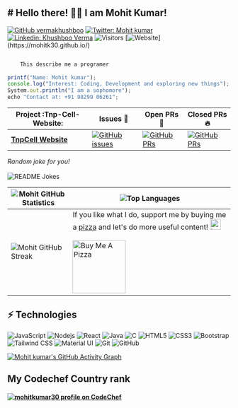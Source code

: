  
<!--  <div align="center"> -->
 <h2> # Hello there! 👋🏻 I am Mohit Kumar! <!-- <img src="https://github.com/ABSphreak/ABSphreak/blob/master/gifs/Hi.gif" width="30px"> --> </h2> 
<!-- </div> -->


<!-- <div align="center"> -->
 
 
<!-- - 👋  I’m _**Mohit kumar**_.
- 👀 I’m interested in web development and android development.
- 🌱 I’m currently learning c programming language.
- 💞️ I’m looking to collaborate on project.
- 📫 Contact at +919829906261,  -->

[![GitHub vermakhushboo](https://img.shields.io/github/followers/mohitk30?label=follow&style=social)](https://github.com/mohitk30)
 [![Twitter: Mohit kumar](https://img.shields.io/twitter/follow/MohitKu45127725?style=social)](https://twitter.com/MohitKu45127725)
[![Linkedin: Khushboo Verma](https://img.shields.io/badge/-Mohit%20kumar-blue?style=flat-square&logo=Linkedin&logoColor=white&link=https://www.linkedin.com/in/mohit-kumar-605669202/)](https://www.linkedin.com/in/mohit-kumar-605669202/)
![Visitors](https://visitor-badge.glitch.me/badge?page_id=mohitk30&left_color=gray&right_color=blue)
 [![Website](https://img.shields.io/website?down_color=lightgrey&down_message=offline&up_color=green&up_message=online&url=https%3A%2F%2Fmohitk30.github.io.)](https://mohitk30.github.io/)
<!-- ![Profile View](http://estruyf-github.azurewebsites.net/api/VisitorHit?user=mohitk30&repo=github-visitors-badge&countColorcountColor&countColor=%237B1E7A) -->

<!-- <a href="https://www.linkedin.com/in/mohit-kumar-605669202/" target="_blank">
<img src=https://img.shields.io/badge/linkedin-%2308090A.svg?&style=for-the-badge&logo=linkedin&logoColor=white alt=linkedin style="margin-bottom: 5px;" />
</a> -->
<!-- <a href="https://mohitk30.github.io/" target="_blank">
<img src=https://img.shields.io/badge/Portfolio-%2308090A.svg?&style=for-the-badge&logo=globe&logoColor=white alt=portfolio style="margin-bottom: 5px;" />
</a> -->


```js

    This describe me a programer
    
printf("Name: Mohit kumar");
console.log("Interest: Coding, Development and exploring new things");
System.out.println("I am a sophomore");
echo "Contact at: +91 98299 06261";

```
 |      Project :Tnp-Cell-Website:   |     Issues :bug:   | Open PRs :bell:  | Closed PRs :fire:  |
|-------------|-------------------|---|---|
| [**TnpCell Website**](https://github.com/mohitk30/Tnp-Cell-Website) | [![GitHub issues](https://img.shields.io/github/issues/mohitk30/Tnp-Cell-Website?color=green&logo=github&style=flat)](https://github.com/mohitk30/Tnp-Cell-Website/issues) | [![GitHub PRs](https://img.shields.io/github/issues-pr/mohitk30/Tnp-Cell-Website?style=flat&logo=github)](https://github.com/mohitk30/Tnp-Cell-Website/pulls)  | [![GitHub PRs](https://img.shields.io/github/issues-pr-closed/mohitk30/Tnp-Cell-Website?style=flat&color=critical&logo=github)](https://github.com/mohitk30/Tnp-Cell-Website/pulls?q=is%3Apr+is%3Aclosed)  |



 
<i>Random joke for you!</i>
<br>
<br>
<img align="center" src="https://readme-jokes.vercel.app/api?bgColor=%23073b4c&textColor=%2306d6a0&aColor=%2306d6a0&borderColor=%2306d6a0" alt="README Jokes"></br>
<!---
mohitk30/mohitk30 is a ✨ special ✨ repository because its `README.md` (this file) appears on your GitHub profile.
You can click the Preview link to take a look at your changes.


--->


<!-- 
 <div>
[![Mohit kumar's GitHub stats](https://github-readme-stats.vercel.app/api?username=mohitk30&show_icons=true)](https://github.com/mohitk30/github-readme-stats)


[![Top Langs](https://github-readme-stats.vercel.app/api/top-langs/?username=mohitk30&layout=compact)](https://github.com/mohitk30/github-readme-stats)
</div> -->

| ![Mohit GitHub Statistics](https://github-readme-stats.vercel.app/api?username=mohitk30&show_icons=true) | ![Top Languages](https://github-readme-stats.vercel.app/api/top-langs/?username=mohitk30) |
| --- | --- |
| ![Mohit GitHub Streak](https://github-readme-streak-stats.herokuapp.com/?user=mohitk30) | If you like what I do, support me by buying me a [pizza](https://www.buymeacoffee.com/mohitk30) and let's do more useful content! <img src="https://i.imgur.com/T31KN5a.png" alt="Look next line." height="24" /><br /><br /> <a href="https://www.buymeacoffee.com/mohitk30" target="_blank"><img src="https://cdn.buymeacoffee.com/buttons/v2/default-white.png" alt="Buy Me A Pizza" width="120" /></a> |




<!-- ![Profile View](http://estruyf-github.azurewebsites.net/api/VisitorHit?user=mohitk30&repo=github-visitors-badge&countColorcountColor&countColor=%237B1E7A) -->

<!-- ## Checkout My Portfolio -->
 


<!-- ## Feel free to reach me through -->

 
<!-- <a href="mailto:mohitkumar982990@gmail.com" target="_blank">
<img src=https://img.shields.io/badge/Gmail-%2308090A.svg?&style=for-the-badge&logo=Gmail&logoColor=red alt=Gmail style="margin-bottom: 5px;" />
</a>
<a href="https://twitter.com/MohitKu45127725" target="_blank">
<img src=https://img.shields.io/badge/twitter-%2308090A.svg?&style=for-the-badge&logo=twitter&logoColor=blue alt=twitter style="margin-bottom: 5px;" />
</a> -->

## ⚡ Technologies

![JavaScript](https://img.shields.io/badge/-JavaScript-white?style=flat-square&logo=javascript)
![Nodejs](https://img.shields.io/badge/-Nodejs-white?style=flat-square&logo=Node.js)
![React](https://img.shields.io/badge/-React-white?style=flat-square&logo=react)
![Java](https://img.shields.io/badge/-java-E34A86?style=flat-square&logo=java)
![C](https://img.shields.io/badge/c%20-%2300599C.svg?&style=flat-square&logo=c)
![HTML5](https://img.shields.io/badge/-HTML5-E34F26?style=flat-square&logo=html5&logoColor=white)
![CSS3](https://img.shields.io/badge/-CSS3-1572B6?style=flat-square&logo=css3)
![Bootstrap](https://img.shields.io/badge/-Bootstrap-563D7C?style=flat-square&logo=bootstrap)
![Tailwind CSS](https://img.shields.io/badge/tailwindcss%20-%2338B2AC.svg?&style=flat-square&logo=tailwind-css&logoColor=white)
![Material UI](https://img.shields.io/badge/material%20ui%20-%230081CB.svg?logo=material-ui&logoColor=white&style=flat-square)
![Git](https://img.shields.io/badge/-Git-white?style=flat-square&logo=git)
![GitHub](https://img.shields.io/badge/-GitHub-white?style=flat-square&logo=github)


[![Mohit kumar's GitHub Activity Graph](https://activity-graph.herokuapp.com/graph?username=mohitk30&bg_color=FFFFFF&color=000000&line=000000&point=00FF00)](https://github.com/mohitk30/github-readme-activity-graph)

## My Codechef Country rank

 
 
 

#### <a href="https://www.codechef.com/users/mohitkumar30"><img src="https://img.shields.io/badge/dynamic/json?label=CodeChef&query=%24.country_rank&url=https://competitive-coding-api.herokuapp.com/api/codechef/mohitkumar30&prefix=US%20%23&logo=codechef&logoColor=f5f5dc&labelColor=7b5e47&style=for-the-badge&cacheSeconds=259200"  alt="mohitkumar30 profile on CodeChef" title="mohitkumar30's profile on CodeChef"></a>
<!-- </div> -->

 
